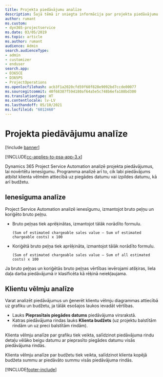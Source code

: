 ```yaml
---
title: Projekta piedāvājumu analīze
description: Šajā tēmā ir sniegta informācija par projekta piedāvājumu analīzi.
author: rumant
ms.custom:
- dyn365-projectservice
ms.date: 03/05/2019
ms.topic: article
ms.author: rumant
audience: Admin
search.audienceType:
- admin
- customizer
- enduser
search.app:
- D365CE
- D365PS
- ProjectOperations
ms.openlocfilehash: acb3f1a2020cfd59f60f828e9092bd7ccde00077
ms.sourcegitcommit: 40f68387f594180af64a5e5c748b6efa188bd300
ms.translationtype: HT
ms.contentlocale: lv-LV
ms.lasthandoff: 05/10/2021
ms.locfileid: "6012460"
---
```

# <a name="analysis-of-project-quotes"></a>Projekta piedāvājumu analīze

[!include [banner](../includes/psa-now-project-operations.md)]

[!INCLUDE[cc-applies-to-psa-app-3.x](../includes/cc-applies-to-psa-app-3x.md)]

Dynamics 365 Project Service Automation analizē projekta piedāvājumus, lai novērtētu ienesīgumu. Programma analizē arī to, cik labi piedāvājums atbilst klienta vēlmēm attiecībā uz piegādes datumu vai izpildes datumu, kā arī budžetu.

## <a name="profitability-analysis"></a>Ienesīguma analīze

Project Service Automation analizē ienesīgumu, izmantojot bruto peļņu un koriģēto bruto peļņu.

- Bruto peļņas tiek aprēķinātas, izmantojot tālāk norādīto formulu.

  `
    (Sum of estimated chargeable sales value – Sum of estimated chargeable costs) x 100
  `
- Koriģētā bruto peļņa tiek aprēķināta, izmantojot tālāk norādīto formulu.

  `
    (Sum of estimated chargeable sales value – Sum of all estimated costs) x 100
  `

Ja bruto peļņas un koriģētās bruto peļņas vērtības ievērojami atšķiras, liela daļa darba piedāvājumā ir klasificēta kā rēķinā neiekļaujama.

## <a name="analysis-of-customer-expectations"></a>Klientu vēlmju analīze

Varat analizēt piedāvājumus un ģenerēt klientu vēlmju diagrammas attiecībā uz grafiku un budžetu, ja tālāk esošajos laukos ievadāt vērtības.

- Lauks **Pieprasītais piegādes datums** piedāvājuma virsrakstā.
- Katras piedāvājuma rindas lauks **Klienta budžets** (uz projektu balstītām rindām un uz preci balstītām rindām).

Klienta vēlmju analīze par grafiku tiek veikta, salīdzinot piedāvājuma rindu detaļu vēlāko beigu datumu ar pieprasīto piegādes datumu visās piedāvājuma rindās.

Klienta vēlmju analīze par budžetu tiek veikta, salīdzinot klienta kopējā budžeta summu ar piedāvāto summu visās piedāvājuma rindās.


[!INCLUDE[footer-include](../includes/footer-banner.md)]